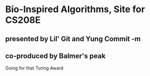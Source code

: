 # Bio-Inspired Algorithms, Site for CS208E
## presented by Lil' Git and Yung Commit -m
## co-produced by Balmer's peak
Going for that Turing Award